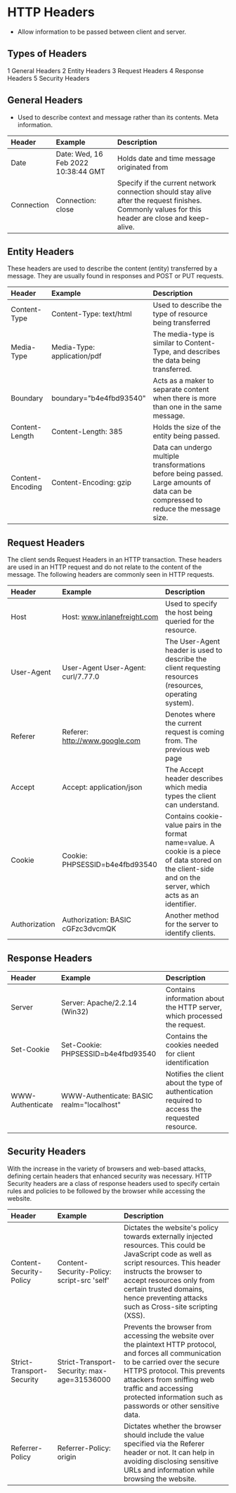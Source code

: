 # HTTP Headers

* Allow information to be passed between client and server.

## Types of Headers

1 General Headers
2 Entity Headers
3 Request Headers
4 Response Headers
5 Security Headers


## General Headers
* Used to describe context and message rather than its contents. Meta information.

| Header     | Example                             | Description                                                                                                                                       |
|:-----------|:------------------------------------|:--------------------------------------------------------------------------------------------------------------------------------------------------|
| Date       | Date: Wed, 16 Feb 2022 10:38:44 GMT | Holds date and time message originated from                                                                                                       |
| Connection | Connection: close                   | Specify if the current network connection should stay alive after the request finishes. Commonly values for this header are close and keep-alive. |


## Entity Headers
These headers are used to describe the content (entity) transferred by a message. They are usually found in responses and POST or PUT requests.


| Header           | Example                     | Description                                                                                                                        |
|:-----------------|:----------------------------|:-----------------------------------------------------------------------------------------------------------------------------------|
| Content-Type     | Content-Type: text/html     | Used to describe the type of resource being transferred                                                                            |
| Media-Type       | Media-Type: application/pdf | The media-type is similar to Content-Type, and describes the data being transferred.                                               |
| Boundary         | boundary="b4e4fbd93540"     | Acts as a maker to separate content when there is more than one in the same message.                                               |
| Content-Length   | Content-Length: 385         | Holds the size of the entity being passed.                                                                                         |
| Content-Encoding | Content-Encoding: gzip      | Data can undergo multiple transformations before being passed. Large amounts of data can be compressed to reduce the message size. |



## Request Headers
The client sends Request Headers in an HTTP transaction. These headers are used in an HTTP request and do not relate to the content of the message. The following headers are commonly seen in HTTP requests.

| Header        | Example                               | Description                                                                                                                                                 |
|:--------------|:--------------------------------------|:------------------------------------------------------------------------------------------------------------------------------------------------------------|
| Host          | Host: www.inlanefreight.com           | Used to specify the host being queried for the resource.                                                                                                    |
| User-Agent    | User-Agent	User-Agent: curl/7.77.0 | The User-Agent header is used to describe the client requesting resources (resources, operating system).                                                    |
| Referer       | Referer: http://www.google.com        | Denotes where the current request is coming from. The previous web page                                                                                     |
| Accept        | Accept: application/json              | The Accept header describes which media types the client can understand.                                                                                    |
| Cookie        | Cookie: PHPSESSID=b4e4fbd93540        | Contains cookie-value pairs in the format name=value. A cookie is a piece of data stored on the client-side and on the server, which acts as an identifier. |
| Authorization | Authorization: BASIC cGFzc3dvcmQK     | Another method for the server to identify clients.                                                                                                          |

## Response Headers

| Header           | Example                                   | Description                                                                                     |
|:-----------------|:------------------------------------------|:------------------------------------------------------------------------------------------------|
| Server           | Server: Apache/2.2.14 (Win32)             | Contains information about the HTTP server, which processed the request.                        |
| Set-Cookie       | Set-Cookie: PHPSESSID=b4e4fbd93540        | Contains the cookies needed for client identification                                           |
| WWW-Authenticate | WWW-Authenticate: BASIC realm="localhost" | Notifies the client about the type of authentication required to access the requested resource. |

## Security Headers

With the increase in the variety of browsers and web-based attacks, defining certain headers that enhanced security was necessary. HTTP Security headers are a class of response headers used to specify certain rules and policies to be followed by the browser while accessing the website.

| Header                    | Example                                     | Description                                                                                                                                                                                                                                                                                   |
|:--------------------------|:--------------------------------------------|:----------------------------------------------------------------------------------------------------------------------------------------------------------------------------------------------------------------------------------------------------------------------------------------------|
| Content-Security-Policy   | Content-Security-Policy: script-src 'self'  | Dictates the website's policy towards externally injected resources. This could be JavaScript code as well as script resources. This header instructs the browser to accept resources only from certain trusted domains, hence preventing attacks such as Cross-site scripting (XSS).         |
| Strict-Transport-Security | Strict-Transport-Security: max-age=31536000 | Prevents the browser from accessing the website over the plaintext HTTP protocol, and forces all communication to be carried over the secure HTTPS protocol. This prevents attackers from sniffing web traffic and accessing protected information such as passwords or other sensitive data. |
| Referrer-Policy           | Referrer-Policy: origin                     | Dictates whether the browser should include the value specified via the Referer header or not. It can help in avoiding disclosing sensitive URLs and information while browsing the website.                                                                                                  |







